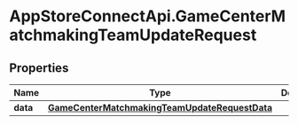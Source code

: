 # AppStoreConnectApi.GameCenterMatchmakingTeamUpdateRequest

## Properties

Name | Type | Description | Notes
------------ | ------------- | ------------- | -------------
**data** | [**GameCenterMatchmakingTeamUpdateRequestData**](GameCenterMatchmakingTeamUpdateRequestData.md) |  | 


